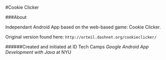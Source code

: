 #Cookie Clicker

###About

Independant Android App based on the web-based game: Cookie Clicker.

Original version found here: `http://orteil.dashnet.org/cookieclicker/`

######Created and initiated at ID Tech Camps _Google Android App Development with Java_ at NYU

